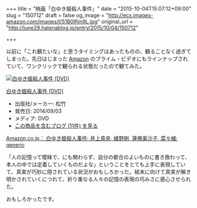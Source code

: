 +++
title = "映画「白ゆき姫殺人事件」"
date = "2015-10-04T15:07:12+09:00"
slug = "150712"
draft = false
og_image = "http://ecx.images-amazon.com/images/I/51B0Ifjin9L.jpg"
original_url = "http://june29.hatenablog.jp/entry/2015/10/04/150712"

+++

<p>以前に「これ観たいな」と思うタイミングはあったものの、観ることなく過ぎてしまった。先日はじまった <a class="keyword" href="http://d.hatena.ne.jp/keyword/Amazon">Amazon</a> のプライム・ビデオにもラインナップされていて、ワンクリックで観られる状態だったので観てみた。</p>

<p></p>
<div class="hatena-asin-detail">
<a href="http://www.amazon.co.jp/exec/obidos/ASIN/B00KMPHKM4/cameralady-22/"><img src="http://ecx.images-amazon.com/images/I/51B0Ifjin9L._SL160_.jpg" class="hatena-asin-detail-image" alt="白ゆき姫殺人事件 [DVD]" title="白ゆき姫殺人事件 [DVD]"></a><div class="hatena-asin-detail-info">
<p class="hatena-asin-detail-title"><a href="http://www.amazon.co.jp/exec/obidos/ASIN/B00KMPHKM4/cameralady-22/">白ゆき姫殺人事件 [DVD]</a></p>
<ul>
<li>
<span class="hatena-asin-detail-label">出版社/メーカー:</span> 松竹</li>
<li>
<span class="hatena-asin-detail-label">発売日:</span> 2014/09/03</li>
<li>
<span class="hatena-asin-detail-label">メディア:</span> DVD</li>
<li><a href="http://d.hatena.ne.jp/asin/B00KMPHKM4/cameralady-22" target="_blank">この商品を含むブログ (11件) を見る</a></li>
</ul>
</div>
<div class="hatena-asin-detail-foot"></div>
</div>

<p><a href="http://www.amazon.co.jp/gp/product/B00N9C4N9A" title="Amazon.co.jp： 白ゆき姫殺人事件: 井上真央, 綾野剛, 蓮佛美沙子, 菜々緒: generic">Amazon.co.jp： 白ゆき姫殺人事件: 井上真央, 綾野剛, 蓮佛美沙子, 菜々緒: generic</a></p>

<p>「人の記憶って曖昧で、にも関わらず、自分の都合のよいものに書き換わって、本人の中では定着していくものだよな」ということをとても上手に表現していて、真実が巧妙に隠されている状況がおもしろかった。結末に向けて真実が解き明かされていくにつれて、折り重なる人々の記憶の表現の巧みさに感心させられた。</p>

<p>おもしろかったです。</p>
